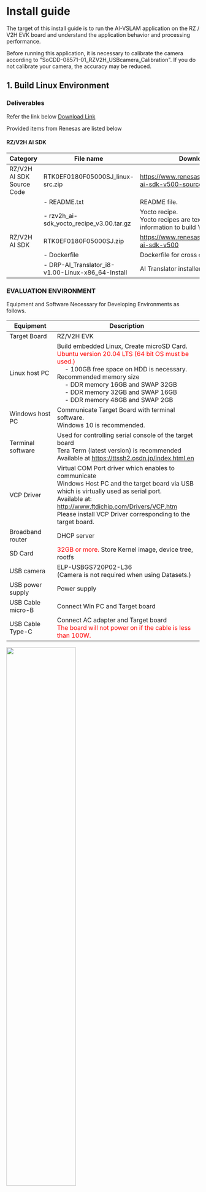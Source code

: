 # Install guide

The target of this install guide is to run the AI-VSLAM application on the RZ / V2H EVK board and understand the application behavior and processing performance.

Before running this application, it is necessary to calibrate the camera according to "SoCDD-08571-01_RZV2H_USBcamera_Calibration".
If you do not calibrate your camera, the accuracy may be reduced.

## 1. Build Linux Environment
### Deliverables

Refer the link below
[Download Link](https://www.renesas.com/us/en/software-tool/rzv2h-ai-software-development-kit)


Provided items from Renesas are listed below

#### RZ/V2H AI SDK
| Category | File name | Download site / Description |
| ---- | ---- | ---- |
| RZ/V2H AI SDK Source Code | RTK0EF0180F05000SJ_linux-src.zip | https://www.renesas.com/us/en/document/sws/rzv2h-ai-sdk-v500-source-code |
|   |  - README.txt | README file. | 
|   |  - rzv2h_ai-sdk_yocto_recipe_v3.00.tar.gz | Yocto recipe.<br> Yocto recipes are text files that contains necessary information to build Yocto Linux.|
| RZ/V2H AI SDK | RTK0EF0180F05000SJ.zip | https://www.renesas.com/us/en/document/sws/rzv2h-ai-sdk-v500 |
|   |  - Dockerfile | Dockerfile for cross compile envirement | 
|   |  - DRP-AI_Translator_i8-v1.00-Linux-x86_64-Install | AI Translator installer|

### EVALUATION ENVIRONMENT

Equipment and Software Necessary for Developing Environments as follows.

| Equipment | Description |
| ---- | ---- |
| Target Board | RZ/V2H EVK |
| Linux host PC | Build embedded Linux, Create microSD Card.<br><span style="color: red;">Ubuntu version 20.04 LTS (64 bit OS must be used.)</span><br>&emsp; - 100GB free space on HDD is necessary.<br>Recommended memory size<br>&emsp; - DDR memory 16GB and SWAP 32GB<br>&emsp; - DDR memory 32GB and SWAP 16GB<br>&emsp; - DDR memory 48GB and SWAP 2GB<br> |
| Windows host PC | Communicate Target Board with terminal software.<br>Windows 10 is recommended. |
| Terminal software | Used for controlling serial console of the target board<br>Tera Term (latest version) is recommended<br>Available at https://ttssh2.osdn.jp/index.html.en |
| VCP Driver | Virtual COM Port driver which enables to communicate<br>Windows Host PC and the target board via USB<br>which is virtually used as serial port. <br>Available at: http://www.ftdichip.com/Drivers/VCP.htm<br>Please install VCP Driver corresponding to the target board. |
| Broadband router | DHCP server |
| SD Card | <span style="color: red;">32GB or more.</span> Store Kernel image, device tree, rootfs |
| USB camera | ELP-USBGS720P02-L36<br>(Camera is not required when using Datasets.) |
| USB power supply | Power supply |
| USB Cable micro-B | Connect Win PC and Target board |
| USB Cable Type-C | Connect AC adapter and Target board<br><span style="color: red;">The board will not power on if the cable is less than 100W.</span> |

<img src="./img/img1.png" width="60%">
 
### ALL FLOW of building AI-SLAM

Build an AI-SLAM application in the following order.<br>
If calibrate the USB camera, please refer to the [Calibration guide](calibrationguide.md). <br>


<img src="./img/img2.png" width="60%">

<br>

- STEP1 Build Linux Environment<br>
  ![](./img/img3.png)

  - (1) Download RZ/V2H AI SDK Source Code
  - (2) Deploy the files of RZ/V2H AI SDK and vslam
  - (3) Install the tools for building
  - (4) Extract Yocto recipe and ai-vslam package
  - (5) Initialize a build using the 'oe-init-build-env' script in Poky
  - (6) Add layer Graphics Library, drpai, opencva, etc.
  - (7) Change the size of the microSD card image in WIC format
  - (8) Bitbake the Image
  - (9) Add SLAM recipe
  - (10) Bitbake the Image
  - (11) BItbake the SDK
  - (12) Setup SDK in Docker
  - (13) CMake/Make application (Yolo-planar-slam)
  - (14) CMake/Make application (Stella-vslam)

- STEP2 Prepare a micro SD card to boot Linux<br>
  ![](./img/img4.png)
  
  - (15) Prepare microSD
  - (16) Write image to microSD
  - (17) Write SLAM Script/Dataset/Application 

<br>

- STEP3 Execute DRP-AI sample application<br>
  ![](./img/img5.png)

  - (18) Start EVK board and VSLAM application
  - (19) Execute Yolo-planar-slam 
  - (20) Re-build AI-VSLAM application
  - (21) Execute Stella-vslam
  - (22) Re-build AI-VSLAM application

### Build Instructions

- (1) Download RZ/V2H AI SDK Source Code.

  https://www.renesas.com/us/en/document/sws/rzv2h-ai-sdk-v500-source-code
  <span style="color: black;">RTK0EF0180F05000SJ_linux-src.zip</span>

- (2) Deploy the files of RZ/V2H AI SDK and vslam.

  Create a working directory(${WORK}/src_setup) at Linux Host PC and deploy these files in your work directory.
  - Linux BSP			: <span style="color: black;"> RTK0EF0180F05000SJ_linux-src.zip </span>
  - AI SLAM application and recipe		: <span style="color: black;"> yolo-planar-slam-drp </span>  
  
  Please deploy these file as follows. The name and the place of the working directory can be changed as necessary.

  Run the following commands on your Linux PC.
  ```
  export WORK="<working directory>"
  mkdir -p ${WORK}/src_setup
  cd ${WORK}/src_setup
  unzip RTK0EF0180F05000SJ_linux-src.zip -d ${WORK}/src_setup
  ls -1 ${WORK}/src_setup
  >>> README.txt
      rzv2h_ai-sdk_yocto_recipe_v5.00.tar.gz
  ```
  
  ```
  cd ${WORK}/src_setup
  git clone https://github.com/ComputermindCorp/yolo-planar-slam-drp.git
  ```

- (3)-1 Install the tools for building.
  
  To install necessary software, run the following commands on your Linux PC.
  
  ```
  sudo apt-get update
  sudo apt-get install gawk wget git-core diffstat unzip texinfo gcc-multilib build-essential chrpath socat cpio python python3 python3-pip python3-pexpect xz-utils debianutils iputils-ping libsdl1.2-dev xterm p7zip-full libyaml-dev libssl-dev   
  ```

- (3)-2 Set the user name and email address before starting the build procedure. 

  Before starting the build, run the command below on the Linux Host PC to install packages used for building the BSP. <br>After that, Set git config (if it is NOT set).

  ```
  sudo apt-get update 
  sudo apt-get install gawk wget git-core diffstat unzip texinfo gcc-multilib build-essential chrpath socat cpio python python3 python3-pip python3-pexpect xz-utils debianutils iputils-ping libsdl1.2-dev xterm p7zip-full libyaml-dev libssl-dev 
  git config --global user.email “you@example.com”
  git config --global user.name “Your Name”
  ```

- (4)-1 Extract Yocto recipe package.
  Run the following commands on your Linux PC.
  ```
  export YOCTO_WORK=${WORK}/src_setup/yocto
  mkdir -p ${YOCTO_WORK}
  cd ${YOCTO_WORK}
  tar zxvf ${WORK}/src_setup/rzv2h_ai-sdk_yocto_recipe_v5.00.tar.gz
  ls -1 ${YOCTO_WORK}
  >>> 0001-tesseract.patch
      meta-gplv2
      meta-openembedded
      meta-renesas
      meta-rz-features
      meta-virtualization
      poky
  ```
  
- (4)-2 Extract ai-vslam package.
  Run the following commands on your Linux PC.
  ```
  cd ${WORK}/src_setup/yolo-planar-slam-drp/src_files
  cat yolo-planar-slam_* > yolo-planar-slam.tar.gz
  cd ${YOCTO_WORK}  
  tar zxvf ${WORK}/src_setup/yolo-planar-slam-drp/src_files/meta-stella-vslam.tar.gz
  tar zxvf ${WORK}/src_setup/yolo-planar-slam-drp/src_files/stella_vslam_recursive.tar.gz
  tar zxvf ${WORK}/src_setup/yolo-planar-slam-drp/src_files/yolo-planar-slam.tar.gz  
  tar zxvf ${WORK}/src_setup/yolo-planar-slam-drp/src_files/yocto_ai_slam_guide.tar.gz  
  tar zxvf ${WORK}/src_setup/yolo-planar-slam-drp/src_files/stella_vslam_examples.tar.gz
  ```
  
- (4)-3 Update configuration code of yolo-planar-slam. 
  
  Run the following commands on your Linux PC.
  ```
  cp -r stella_vslam_examples/configuration_code yolo-planar-slam
  ```

- (5) Initialize a build using the 'oe-init-build-env' script in Poky. 
  
  Run the following commands on your Linux PC.
  ```
  cd ${YOCTO_WORK}
  TEMPLATECONF=${PWD}/meta-renesas/meta-rzv2h/docs/template/conf/ source poky/oe-init-build-env
  ```

- (6) Add layers of graphics Library, drpai, opencv accelerator, codecs and patch. 
  
  Run the following commands on your Linux PC.
  ```
  bitbake-layers add-layer ../meta-rz-features/meta-rz-graphics
  bitbake-layers add-layer ../meta-rz-features/meta-rz-drpai
  bitbake-layers add-layer ../meta-rz-features/meta-rz-opencva
  bitbake-layers add-layer ../meta-rz-features/meta-rz-codecs
  ```

  ```
  bitbake-layers add-layer ../meta-openembedded/meta-filesystems
  bitbake-layers add-layer ../meta-openembedded/meta-networking
  bitbake-layers add-layer ../meta-virtualization
  ```
  ※Note: It is different from AISDK.

  ```  
  patch -p1 < ../0001-tesseract.patch
  ```

- (7) Change the size of the microSD card image in WIC format

  Run the following commands on your Linux PC.

  The case of using 32GB microSD
  ```
  sed -i 's/1048576/16777216/g' conf/local.conf
  egrep 16777216 conf/local.conf
  >>> IMAGE_ROOTFS_EXTRA_SPACE = "16777216"
  ```

  The case of using 16GB microSD
  ```
  sed -i 's/1048576/8388608/g' conf/local.conf
  egrep 8388608 conf/local.conf
  >>> IMAGE_ROOTFS_EXTRA_SPACE = "8388608"
  ```
  
- (8) Build the target file system image using bitbake.
  
  Run the commands on your Linux PC below to start a build. Building an image can take up to a few hours depending on the user’s host system performance.
  ```
  cd ${YOCTO_WORK}/build
  MACHINE=rzv2h-evk-ver1 bitbake core-image-weston
  ```

- (9) Add SLAM recipe 
  
  Run the following commands on your Linux PC.

  Initialize a build using the 'oe-init-build-env' script in Poky.
  ```
  cd ${YOCTO_WORK}
  TEMPLATECONF=${PWD}/meta-renesas/meta-rzv2h/docs/template/conf/ source poky/oe-init-build-env
  ```

  Add SLAM recipe.
  ```
  bitbake-layers add-layer ../meta-stella-vslam
  bitbake-layers show-layers | egrep stella
  >>> meta-stella-vslam<br>  {WORK}/src_setup/yocto/meta-stella-vslam  6  
  ```

  ```
  sed -i '$aWHITELIST_GPL-3.0 = " suitesparse-cxsparse suitesparse-config "' ./conf/local.conf
  ```

  ```
  egrep WHITELIST_GPL ./conf/local.conf
  >>> WHITELIST_GPL-3.0 = " suitesparse-cxsparse suitesparse-config "
  ```
  

- (10) Build the target file system image using bitbake. 

  Run the following commands on your Linux PC.
  ```
  cd ${YOCTO_WORK}
  TEMPLATECONF=${PWD}/meta-renesas/meta-rzv2/docs/template/conf/ source poky/oe-init-build-env
  MACHINE=rzv2h-evk-ver1 bitbake core-image-weston 
  ```
  After completing the images for the target machine will be available in the output directory
  ‘<span style="color: blue;">${YOCTO_WORK}/build/tmp/deploy/images/rzv2h-evk-ver1</span>’.
  
  - <span style="color: red;">core-image-weston-rzv2h-evk-ver1.wic.bmap</span>
  - <span style="color: red;">core-image-weston-rzv2h-evk-ver1.wic.gz</span>
  
  *The bitbake may occur errors due to lack of memory.<br>*
  *In that case, reduce the number of cores by adding the following command to local.conf. This is an example with 2 cores．<br>* 
  
  *build/conf/local.conf<br>*
  *BB_NUMBER_THREADS = '2'<br>*
  *PARALLEL_MAKE = '-j 2'<br>*

- (11) Build the target SDK

  Run the following commands on your Linux PC.
  ```
  cd ${YOCTO_WORK}
  TEMPLATECONF=${PWD}/meta-renesas/meta-rzv2/docs/template/conf/ source poky/oe-init-build-env
  MACHINE=rzv2h-evk-ver1 bitbake core-image-weston -c populate_sdk
  ```

  The resulting SDK installer will be located in '<span style="color: blue;">${YOCTO_WORK}/build/tmp/deploy/sdk'.</span>
  
  - <span style="color: red;">poky-glibc-x86_64-core-image-weston-aarch64-rzv2h-evk-ver1-toolchain-3.1.31.sh</span> : Cross compiler installer
  
- (12)-1 Register the working and setup directory path to an environment variable.
  
  Run the following commands on your Linux PC.
  ```
  export YOCTO_WORK=${WORK}/src_setup/yocto
  export AI_SDK_WORK=${WORK}/ai_sdk_work
  ```

- (12)-2  Copy the script of make*.sh to ${YOCTO_WORK}/script directory.

  Run the following commands on your Linux PC.

  ```
  cd ${YOCTO_WORK}
  mkdir -p script
  cp ${WORK}/src_setup/yolo-planar-slam-drp/setup_files/make*.sh ./script/
  ```

- (12)-3 Download RZ/V2H AI SDK and extract AI SDK.
  
  https://www.renesas.com/us/en/document/sws/rzv2h-ai-sdk-v500

  RTK0EF0180F05000SJ.zip
  
  Run the following commands on your Linux PC.
  ```
  cd $WORK
  mkdir -p ai_sdk_work
  cd ${AI_SDK_WORK}
  unzip RTK0EF0180F05000SJ.zip
  ```

  ```
  cd ${AI_SDK_WORK}
  ls
  >>> ai_sdk_setup  board_setup  documents  r11an0840ej0500-rzv2h-ai-sdk.pdf  references
  ```
  
#### Make sure that you have installed Docker  on your Linux PC.

- (12)-4 Move to the working directory and change to Cross Compiler installer builded by this Guide.

  Run the following commands on your Linux PC.

  ```
  cd ${AI_SDK_WORK}/ai_sdk_setup
  mv poky-glibc-x86_64-core-image-weston-aarch64-rzv2h-evk-ver1-toolchain-3.1.31.sh poky-glibc-x86_64-core-image-weston-aarch64-rzv2h-evk-ver1-toolchain-3.1.31.sh.org 
  cp ${YOCTO_WORK}/build/tmp/deploy/sdk/poky-glibc-x86_64-core-image-weston-aarch64-rzv2h-evk-ver1-toolchain-3.1.31.sh .
  ```

- (12)-5 Build docker image and check docker images. 
  
  ```
  docker build -t rzv2h_ai_sdk_image:slam_2.12.3 --build-arg SDK="/opt/poky/3.1.31" --build-arg PRODUCT="V2H" .
  docker images
  ```
  
  |REPOSITORY|TAG|IMAGE ID|CREATED|SIZE|
  |----|----|----|----|----|
  |rzv2h_ai_sdk_image|slam_2.12.3|xxxxxxxxxxxx|About a minute ago| 25.2GB|
  
- (12)-6 Create docker container.
  ```
  cd ${AI_SDK_WORK}/ai_sdk_setup
  docker run -it --name rzv2h_ai_sdk_container_slam_2.12.3 -v ${YOCTO_WORK}:/drp-ai_tvm/yocto rzv2h_ai_sdk_image:slam_2.12.3
  ```  
  
  In docker container, run the following command to copy libtvm_runtime.so, which is the necessary file for the board and Cross Compiler environment. (12)-7
  
  Run the following commands in docker container
  ```
  export YOCTO_WORK="/drp-ai_tvm/yocto"
  cp /drp-ai_tvm/obj/build_runtime/V2H/libtvm_runtime.so ${YOCTO_WORK:?}
  cp /drp-ai_tvm/obj/build_runtime/V2H/libtvm_runtime.so /opt/poky/3.1.31/sysroots/aarch64-poky-linux/usr/lib64
  exit
  ```

### Make Yolo-planar-slam
In case of using TVM version skip (13-a).

- (13-a) yolo-planar-slam using AI translator
  
- (13-a)-1 Start docker container. 

  Run the following commands on your Linux PC.
  ```
  cd ${AI_SDK_WORK}/ai_sdk_setup

  docker start -i rzv2h_ai_sdk_container_slam_2.12.3
  ```
  
- (13-a)-2 Setup the environment for building application. 

  Run the following commands in docker container
  ```
  export YOCTO_WORK="/drp-ai_tvm/yocto"
  cd ${YOCTO_WORK:?}/yolo-planar-slam
  
  source /opt/poky/3.1.31/environment-setup-aarch64-poky-linux
  source script/setup.sh
  ```
  
- (13-a)-3Make yolo-planar-slam using AI translator. 

  Run the following commands in docker container  
  ```
  mkdir build
  cd build
  ```
  
  Change the make script depending on the DRP library. 
  
  OpenCVA or CPU : 
  ```
  cp ../../script/make_yolo-planar-slam-oca-trn.sh .
  ./make_yolo-planar-slam-oca-trn.sh
  ```

  Custom:  
  ```
  cp ../../script/make_yolo-planar-slam-cus-trn.sh .
  ./make_yolo-planar-slam-cus-trn.sh
  ```

  ```
  exit
  ```
  ***In case of OpenCVA or CPU***

  Options of make_yolo-planar-slam-oca-trn.sh
  
  cmake -DCMAKE_BUILD_TYPE=Release \
    -DENABLE_MEASURE_TIME=ON \
    -DENABLE_DUMP=OFF \
    -DENABLE_DRP=ON \
    -DENABLE_DRP_AI=ON \
    -DENABLE_REALSENSE2=OFF \
    -DENABLE_GOOGLE_PERF=OFF \
    -DENABLE_YOCTO=ON \
    -DENABLE_SLAMFAST=<span style="color: red;"> OFF</span> \
    -DENABLE_DRPAI_EXPAND_MEMORY_SPACE=OFF \
    -DENABLE_CALL_OPENCVA_DIRECTLY=ON \
    -DOpenMP_C_FLAGS='-fopenmp' \
    -DOpenMP_CXX_FLAGS='-fopenmp' \
    -DOpenMP_C_LIB_NAMES='gomp;pthread' \
    -DOpenMP_CXX_LIB_NAMES='gomp;pthread' \
    
    -DOpenMP_gomp_LIBRARY=${SDKTARGETSYSROOT}/usr/lib64/libgomp.so \

    -DOpenMP_pthread_LIBRARY=${SDKTARGETSYSROOT}/usr/lib64/libpthread.so \
    
    -DYOLO_PLANAR_SLAM_VERSION=${YOLO_PLANAR_SLAM_VERSION} \
    ..
  make -j 

  ***In case of Cudtom***

  Options of make_yolo-planar-slam-cus-trn.sh

  cmake -DCMAKE_BUILD_TYPE=Release \
    -DENABLE_MEASURE_TIME=ON \
    -DENABLE_DUMP=OFF \
    -DENABLE_DRP=ON \
    -DENABLE_DRP_AI=ON \
    -DENABLE_REALSENSE2=OFF \
    -DENABLE_GOOGLE_PERF=OFF \
    -DENABLE_YOCTO=ON \
    -DENABLE_SLAMFAST=<span style="color: red;">ON</span> \
    -DENABLE_DRPAI_EXPAND_MEMORY_SPACE=OFF \
    -DENABLE_CALL_OPENCVA_DIRECTLY=ON \
    -DOpenMP_C_FLAGS='-fopenmp' \
    -DOpenMP_CXX_FLAGS='-fopenmp' \
    -DOpenMP_C_LIB_NAMES='gomp;pthread' \
    -DOpenMP_CXX_LIB_NAMES='gomp;pthread' \
    -DOpenMP_gomp_LIBRARY=${SDKTARGETSYSROOT}/usr/lib64/libgomp.so \
    
    -DOpenMP_pthread_LIBRARY=${SDKTARGETSYSROOT}/usr/lib64/libpthread.so \
    
    -DYOLO_PLANAR_SLAM_VERSION=${YOLO_PLANAR_SLAM_VERSION} \
    ..
  make -j

In case of using AI translator version (13-b).
- (13-b) yolo-planar-slam using TVM 

- (13-b)-1 Start docker container. 

  Run the following commands on your Linux PC.
  ```
  cd ${AI_SDK_WORK}/ai_sdk_setup
  docker start -i rzv2h_ai_sdk_container_slam_2.12.3
  ```

- (13-b)-2 Setup the environment for building application. 

  Run the following commands in docker container
  ```
  export YOCTO_WORK="/drp-ai_tvm/yocto"
  cd ${YOCTO_WORK:?}/yolo-planar-slam
  
  source /opt/poky/3.1.31/environment-setup-aarch64-poky-linux
  source script/setup.sh
  ```

- (13-b)-3 Add the include directories of TVM to the CMakeLists.txt. 

  Run the following commands in docker container
  ```
  cat << 'EOS' | sed -i '121r /dev/stdin' ./CMakeLists.txt
  >>> set(TVM_ROOT $ENV{TVM_HOME})
      include_directories(
      ${TVM_ROOT}/include
      ${TVM_ROOT}/3rdparty/dlpack/include
      ${TVM_ROOT}/3rdparty/dmlc-core/include
      ${TVM_ROOT}/3rdparty/compiler-rt
      )
  
      EOS
  ```

- (13-b)-4 Check the CMakeLists.txt. 
  
  Run the following commands in docker container
  ```
  egrep -A 8 -B 3 TVM_HOME CMakeLists.txt

  >>> find_package(realsense2 REQUIRED)
      endif()
  
      set(TVM_ROOT `$ENV{TVM_HOME})
      include_directories(
      ${TVM_ROOT}/include
      ${TVM_ROOT}/3rdparty/dlpack/include
      ${TVM_ROOT}/3rdparty/dmlc-core/include
      ${TVM_ROOT}/3rdparty/compiler-rt
      )
  
      include_directories(
  ```

- (13-b)-5 Make yolo-planar-slam using TVM.  
  
  Run the following commands in docker container
  ```
  mkdir build
  cd build
  ```

  Change the make script depending on the DRP library. 
  
  OpenCVA or CPU :
  ```
  cp ../../script/make_yolo-planar-slam-oca-tvm.sh .
  ./make_yolo-planar-slam-oca-tvm.sh
  ```

  Custom :
  ```
  cp ../../script/make_yolo-planar-slam-cus-tvm.sh  .
  ./make_yolo-planar-slam-cus-tvm.sh 
  ```

  ```
  exit
  ```

### Make Stella-vslam

- (14) Make stella_vslam using TVM. 

- (14)-1 Start docker container. 

  Run the following commands on your Linux PC.
  ```
  cd ${AI_SDK_WORK}/ai_sdk_setup
  docker start -i rzv2h_ai_sdk_container_slam_2.12.3
  ```

- (14)-2 Setup the environment for building application. 

  Run the following commands in docker container
  ```
  export YOCTO_WORK="/drp-ai_tvm/yocto"
  cd ${YOCTO_WORK:?}/stella_vslam

  source /opt/poky/3.1.31/environment-setup-aarch64-poky-linux
  source scripts/setup.sh
  ```

- (14)-3 Make a local directory. 

  Run the following commands in docker container
  ```
  export CMAKE_INSTALL_PREFIX=${YOCTO_WORK:?}/local
  mkdir -p ${CMAKE_INSTALL_PREFIX:?}
  ```

- (14)-4 Clone the repository of g2o. 

  Run the following commands in docker container
  ```
  cd ${YOCTO_WORK:?}
  
  export G2O_COMMIT=20230223_git
  git clone https://github.com/RainerKuemmerle/g2o.git
  cd g2o
  git checkout ${G2O_COMMIT}
  ```

- (14)-5 Build g2o and independent of OpenGL and then install. 

  Run the following commands in docker container
  ```
  mkdir -p build
  cd ./build
  cp ../../script/make_g2o.sh .
  ./make_g2o.sh
  
  cd ${YOCTO_WORK:?}/g2o/build
  sed -i 's/find_dependency(OpenGL)/# find_dependency(OpenGL)/g' generated/g2oConfig.cmake
  
  make install
  ```

- (14)-6 Register as safe directories. 

  Run the following commands in docker container
  ```
  cd ${YOCTO_WORK:?}/stella_vslam  
  git config --global --add safe.directory /drp-ai_tvm/yocto/stella_vslam
  git config --global --add safe.directory /drp-ai_tvm/yocto/stella_vslam/3rd/FBoW
  git config --global --add safe.directory /drp-ai_tvm/yocto/stella_vslam/3rd/tinycolormap
  git config --global --add safe.directory /drp-ai_tvm/yocto/stella_vslam/drp_cv_lib  
  git submodule update --init
  ```

- (14)-7 Add the include directories of TVM to the CMakeLists.txt. 

  Run the following commands in docker container
  ```
  cat << 'EOS' | sed -i '160r /dev/stdin' ./CMakeLists.txt
  >>> set(TVM_ROOT $ENV{TVM_HOME})
      include_directories(
      ${TVM_ROOT}/include
      ${TVM_ROOT}/3rdparty/dlpack/include
      ${TVM_ROOT}/3rdparty/dmlc-core/include
      ${TVM_ROOT}/3rdparty/compiler-rt
      )
  
      EOS
  ```

- (14)-8 Check the CMakeLists.txt. 

  Run the following commands in docker container
  ```
  egrep -A 8 -B 3 TVM_HOME CMakeLists.txt

  >>> set(ARCHIVE_DESTINATION lib)
      set(INCLUDES_DESTINATION include)
  
      set(TVM_ROOT $ENV{TVM_HOME})
      include_directories(
      ${TVM_ROOT}/include
      ${TVM_ROOT}/3rdparty/dlpack/include
      ${TVM_ROOT}/3rdparty/dmlc-core/include
      ${TVM_ROOT}/3rdparty/compiler-rt
      )
  
      ----- Build -----
  ```

- (14)-9 Build stella_vslam and install. 
  
  Run the following commands in docker container
  ```
  mkdir -p build
  cd ./build
  cp ../../script/make_stella-slam-tvm.sh .
  ./make_stella-slam-tvm.sh
  
  make install
  ```

- (14)-10 Clone the repository of socket_publisher. 
  
  Run the following commands in docker container
  ```
  cd ${YOCTO_WORK:?}
  
  git clone https://github.com/stella-cv/socket_publisher.git -b 0.0.1
  
  cd ${YOCTO_WORK:?}/socket_publisher
  ```

- (14)-11 Add "SIOCLIENT_LIBRARY" to CMakeLists.txt. 
  
  Run the following commands in docker container
  ```
  sed -i 's/find_package(sioclient REQUIRED)/find_package(sioclient REQUIRED)\n# Change SIOCLIENT_LIBRARY for BitBake\nset(SIOCLIENT_LIBRARY "sioclient")\n/g' CMakeLists.txt
  ```
  
- (14)-12 Add the include directories of EIGEN3 and OpenCV to the CMakeLists.txt. 

  Run the following commands in docker container
  ```
  cat << 'EOS' | sed -i '61r /dev/stdin' ./CMakeLists.txt
  >>> find_package(Eigen3 REQUIRED)
      include_directories(${EIGEN3_INCLUDE_DIR})
  
      find_package(OpenCV REQUIRED)
      include_directories(${OpenCV_INCLUDE_DIRS})
  
      EOS
  ```

- (14)-13 Check the CMakeLists.txt. 
  
  Run the following commands in docker container
  ```
  egrep -A 8 -B 3 "Eigen3" CMakeLists.txt

  >>> PRIVATE 
      "$ <BUILD_INTERFACE:${CMAKE_CURRENT_BINARY_DIR}>")

      find_package(Eigen3 REQUIRED)
      include_directories(${EIGEN3_INCLUDE_DIR})
  
      find_package(OpenCV REQUIRED)
      include_directories(${OpenCV_INCLUDE_DIRS})
  
      target_link_libraries(socket_publisher
          PUBLIC
          stella_vslam::stella_vslam
  ```

- (14)-14 Build socket_publisher and install. 
  
  Run the following commands in docker container
  ```
  mkdir -p build
  cd build
  cp ../../script/make_socket_publisher.sh .
  ./make_socket_publisher.sh
  
  make install
  ```

- (14)-15 Register as safe directories. 

  Run the following commands in docker container
  ```
  cd ${YOCTO_WORK:?}/stella_vslam_examples
  
  git config --global --add safe.directory /drp-ai_tvm/yocto/stella_vslam_examples

  git config --global --add safe.directory /drp-ai_tvm/yocto/stella_vslam_examples/3rd/filesystem
  
  git submodule update --init
  ```

- (14)-16 Add the include directories of TVM and EIGEN3 and OpenCV to the CMakeLists.txt. 

  Run the following commands in docker container
  ```
  cat << 'EOS' | sed -i '17r /dev/stdin' ./CMakeLists.txt
  >>> set(TVM_ROOT $ENV{TVM_HOME})
      include_directories(
      ${TVM_ROOT}/include
      ${TVM_ROOT}/3rdparty/dlpack/include
      ${TVM_ROOT}/3rdparty/dmlc-core/include
      ${TVM_ROOT}/3rdparty/compiler-rt
      )
  
      find_package(Eigen3 REQUIRED)
      include_directories(${EIGEN3_INCLUDE_DIR})
  
      find_package(OpenCV REQUIRED)
      include_directories(${OpenCV_INCLUDE_DIRS})
  
      EOS
  ```

- (14)-17 Check the CMakeLists.txt. 
  
  Run the following commands in docker container
  ```
  egrep -A 14 -B 2 TVM_HOME CMakeLists.txt
  
  >>> endif()
  
      set(TVM_ROOT $ENV{TVM_HOME})
      include_directories(
      ${TVM_ROOT}/include
      ${TVM_ROOT}/3rdparty/dlpack/include
      ${TVM_ROOT}/3rdparty/dmlc-core/include  
      ${TVM_ROOT}/3rdparty/compiler-rt
      )
  
      find_package(Eigen3 REQUIRED)
      include_directories(${EIGEN3_INCLUDE_DIR})
  
      find_package(OpenCV REQUIRED)
      include_directories(${OpenCV_INCLUDE_DIRS})
  
      filesystem
  ```

- (14)-18 Build stella-slam-examples. 
  
  Run the following commands in docker container
  ```
  mkdir -p build
  cd build
  cp ../../script/make_stella-slam-examples-tvm.sh .
  ./make_stella-slam-examples-tvm.sh
  ```

- (14)-19 Install curl and download the orb_vocab.fbow. 

  Run the following commands in docker container
  ```
  apt update
  apt install curl
  ```

  ```
  cd ${YOCTO_WORK:?}/stella_vslam_examples
  curl -sL "https://github.com/stella-cv/FBoW_orb_vocab/raw/main/orb_vocab.fbow" -o orb_vocab.fbow
  ```

  ```
  ls
  >>> 3rd  CMakeLists.txt  LICENSE  README.md  build  build.sh  configuration_code  orb_vocab.fbow  scripts  src
  ```
  
  ```
  exit
  ```

## 2. Prepare microSD card to boot Linux

- (15) Prepare a microSD Card 
        
  To boot from microSD Card, over <span style="color: red;">32GB </span >capacity of blank microSD card is needed, Please use Linux Host PC to write image data using USB card reader or other equipment.<br>
  Please write image data to your microSD Card according to the following steps.

- (16)-1 Install Necessary Software  
  
  Run the following commands on your Linux PC.
  ```
  sudo apt install bmap-tools
  ```

- (16)-2 Write image to microSD card 
  
  Here, we use "<span style="color: red;">/dev/sdc</span>" as microSD card device name.<br>
  <span style="color: red;">"/dev/sdc" needs to be changed according to your environment of Ubuntu PC.</span>
  
- (16)-3 Write the image file to microSD 
  
  Run the following commands on your Linux PC.
  ```
  cd ${YOCTO_WORK}/build/tmp/deploy/images/rzv2h-evk-ver1/
  sudo bmaptool copy --bmap core-image-weston-rzv2h-evk-ver1.wic.bmap core-image-weston-rzv2h-evk-ver1.wic.gz /dev/sdc
  ```

- (16)-4 Mount microSD Card. The name and the place of the mount directory can be changed as necessary. 
  
  Run the following commands on your Linux PC.
  ```
  export SD_VFAT="/media/<user-name>/3A98-31EA"
  export SD_EXT4="/media/<user-name>/rootfs"
  sudo mount -t vfat /dev/sdc1 $SD_VFAT
  sudo mount -t ext4 /dev/sdc2 $SD_EXT4
  ```

- (16)-5 Write libtvm_runtime.so to microSD 
  
  Run the following commands on your Linux PC. 
  ```
  sudo cp   ${YOCTO_WORK}/libtvm_runtime.so   ${SD_EXT4}/usr/lib64
  ```

- (17)-1-0 Dataset 

  The dataset can be downloaded from the following site.
  Check the license etc.
  The method of download shows after the next.
  
  [TUM Dataset](https://cvg.cit.tum.de/data/datasets/rgbd-dataset/download)<br>
  fr3/walking_xyz<br>
  fr3/walking_halfsphere

  [EuRoC MAV Dataset](https://projects.asl.ethz.ch/datasets/doku.php?id=kmavvisualinertialdatasets)<br>
  vicon_room1/V1_01_easy
  
#### This dataset used for Yolo-planar-slam, in case of using Stella-vslam skip (17)-1-1.
  
- (17)-1-1 downloading the dataset(TUM) and using the dataset. 

- (17)-1-1a Download Dataset(rgbd_dataset_freiburg3_walking_xyz.tgz) for Yolo-planar-slam. 
  
  Run the following commands on your Linux PC.
  ```
  cd ${WORK}
  mkdir -p dataset_yolo
  cd ${WORK}/dataset_yolo
  
  wget https://vision.in.tum.de/rgbd/dataset/freiburg3/rgbd_dataset_freiburg3_walking_xyz.tgz
  
  wget https://svncvpr.in.tum.de/cvpr-ros-pkg/trunk/rgbd_benchmark/rgbd_benchmark_tools/src/rgbd_benchmark_tools/associate.py
  ```

- (17)-1-1b Run associate.py to make associate.txt. 

  Run the following commands on your Linux PC.
  ```
  tar -zxvf rgbd_dataset_freiburg3_walking_xyz.tgz

  sync

  DATASET=rgbd_dataset_freiburg3_walking_xyz

  python2 associate.py ${DATASET}/rgb.txt ${DATASET}/depth.txt > associate.txt
  ```

- (17)-1-1c Convert rgbd_dataset_freiburg3_walking_xyz to make GRAY_rgbd_dataset_freiburg3_walking_xyz. 
  
  Run the following commands on your Linux PC.
  ```
  sudo apt install imagemagick
  cp -r rgbd_dataset_freiburg3_walking_xyz GRAY_rgbd_dataset_freiburg3_walking_xyz
  cd GRAY_rgbd_dataset_freiburg3_walking_xyz
  sed -i "s/rgb/gray/g" rgb.txt
  mkdir gray
  cd rgb
  find *.png | xargs -I {} convert {} -colorspace Gray ../gray/{}
  cd ../..
  ```

- (17)-1-1d Write Dataset files to the microSD 

  Run the following commands on your Linux PC.
  ```
  sudo mkdir -p $SD_EXT4/opt/dataset/tum
  sudo cp -r rgbd_dataset_freiburg3_walking_xyz ${SD_EXT4}/opt/dataset/tum/
  sync
  
  sudo cp associate.txt ${SD_EXT4}/opt/dataset/tum/rgbd_dataset_freiburg3_walking_xyz
  sudo cp -r GRAY_rgbd_dataset_freiburg3_walking_xyz ${SD_EXT4}/opt/dataset/tum/
  
  sync
  ```

#### This dataset used for Stella-vslam, in case of using Yolo-planar-slam skip (17)-1-2.

- (17)-1-2 downloading dataset(TUM,EuRoC) and using the dataset.  

- (17)-1-2a Download Dataset(rgbd_dataset_freiburg3_walking_xyz.tgz, V1_01_easy.zip) for Stella-vslam. 
  
  Run the following commands on your Linux PC.
  ```
  cd ${WORK}
  mkdir -p dataset_stella
  cd ${WORK}/dataset_stella
  wget https://vision.in.tum.de/rgbd/dataset/freiburg3/rgbd_dataset_freiburg3_walking_halfsphere.tgz 
  
  wget https://svncvpr.in.tum.de/cvpr-ros-pkg/trunk/rgbd_benchmark/rgbd_benchmark_tools/src/rgbd_benchmark_tools/associate.py
  
  wget http://robotics.ethz.ch/~asl-datasets/ijrr_euroc_mav_dataset/vicon_room1/V1_01_easy/V1_01_easy.zip
  ```

- (17)-1-2b Run associate.py to make associate.txt. 
  
  Run the following commands on your Linux PC.
  ```
  tar xzvf rgbd_dataset_freiburg3_walking_halfsphere.tgz
  sync
  DATASET=rgbd_dataset_freiburg3_walking_halfsphere
  python2 associate.py ${DATASET}/rgb.txt ${DATASET}/depth.txt > associate.txt
  ```

- (17)-1-2c Write Dataset files to the microSD 
  
  Run the following commands on your Linux PC.
  ```
  sudo cp -r rgbd_dataset_freiburg3_walking_halfsphere ${SD_EXT4}/opt/dataset/tum/
  
  sync
  
  sudo cp associate.txt ${SD_EXT4}/opt/dataset/tum/rgbd_dataset_freiburg3_walking_halfsphere
  
  sudo mkdir -p ${SD_EXT4}/opt/dataset/V1_01_easy
  sudo unzip V1_01_easy.zip -d ${SD_EXT4}/opt/dataset/V1_01_easy
  
  sync
  ```

- (17)-2 Write files to the microSD 
  
  Yolo-planar-slam execution file and viewer and so on<br>
  Run the following commands on your Linux PC.
  ```
  cd ${YOCTO_WORK:?}/yolo-planar-slam
  
  sudo mkdir -p ${SD_EXT4}/home/root/yolo-planar-slam
  
  tar zxvf Vocabulary/ORBvoc.txt.tar.gz -C Vocabulary
  
  tar zxvf ${WORK}/src_setup/yolo-planar-slam-drp/setup_files/YOLOX_S_dense_640x640_RGB_10271351.tar.gz
  cp ${WORK}/src_setup/yolo-planar-slam-drp/setup_files/run_*planar*.sh script/
  
  tar zxvf ${WORK}/src_setup/yolo-planar-slam-drp/setup_files/app_yolox-S_bgr640x640_20240902.tar.gz app_yolox-S_bgr640x640/yolox_cam
  
  sync
  
  sudo cp -r YOLOX_S_dense_640x640_RGB_10271351 Vocabulary/ configuration_code/ Examples/ viewer/ script/ build/ lib/ Thirdparty/ 
  app_yolox-S_bgr640x640/yolox_cam/ ${SD_EXT4}/home/root/yolo-planar-slam
  
  sync
  ```

- (17)-3 Write files to the card 
  
  Stella_vslam execution file and viewer and so on<br>
  Run the following commands on your Linux PC.
  ```
  cd ${YOCTO_WORK:?}/stella_vslam
  
  sudo mkdir -p  ${SD_EXT4}/home/root/stella_vslam
  sudo cp -r ./example  ${SD_EXT4}/home/root/stella_vslam
  
  cd ${YOCTO_WORK:?}/stella_vslam_examples
  mkdir -p script
  cp ${WORK}/src_setup/yolo-planar-slam-drp/setup_files/run_*stella*.sh script/
  
  tar zxvf ${WORK}/src_setup/yolo-planar-slam-drp/setup_files/app_yolox-S_bgr640x640_20240902.tar.gz app_yolox-S_bgr640x640/yolox_cam
  
  sudo mkdir -p ${SD_EXT4}/home/root/stella_vslam_examples/script
  sudo cp -r orb_vocab.fbow configuration_code build script app_yolox-S_bgr640x640/yolox_cam ${SD_EXT4}/home/root/stella_vslam_examples
  
  sync
  ```

- (17)-4 Make eval directory 

  Run the following commands on your Linux PC.
  ```
  sudo mkdir -p ${SD_EXT4}/home/root/stella_vslam_examples/eval
  ```

- (17)-5 Write files to the card 
  
  Viewer for Stella-vslam<br>
  Run the following commands on your Linux PC.
  ```
  cd ${YOCTO_WORK:?}
  
  git clone https://github.com/stella-cv/socket_viewer
  cd socket_viewer
  git checkout e1e14ee
  
  cd ${YOCTO_WORK:?}
  sudo mkdir -p ${SD_EXT4}/home/root/socket_viewer
  sudo cp -r ./socket_viewer/* ${SD_EXT4}/home/root/socket_viewer
  sudo mkdir -p                       ${SD_EXT4}/home/root/local
  sudo cp -r ./local/lib              ${SD_EXT4}/home/root/local
  sync
  ```

- (17)-6 Unmount microSD Card 
  
  Run the following commands on your Linux PC.
  ```
  sudo umount $SD_VFAT
  sudo umount $SD_EXT4
  ```

## 3. Execute AI-VSLAM Sample Application
### Start board
  ![](./img/img6.png)

- (18)-1 Power OFF(SW2:OFF, SW3:OFF)  
- (18)-2 Connect equipment (see right the figure) 
- (18)-3 Change DSw1 and DSW2 setting as shown in the figure. <br>
         Attach microSD Card 
- (18)-4 Turn the SW3 ON. 
- (18)-5 Turn the SW2 ON. 
- (18)-6 After the Boot-up, open terminal app. 

   Terminal app setting
   - speed	: 115200bps
   - data 	: 8bit
   - Parity	: None
   - Stop bit        	: 1bit
   - Flow control 	: None

#### Shutdown RZ/V2H EVK
- To power-off the RZ/V2H EVK,　follow the procedures below.<br>
  1.Run the shutdown command on board console.
  ```
  shutdown -h now
  ```
  2.On board console, check that shutdown procedure runs and ends with following log.
  ```
  [xxxxx.xxxxxx] reboot: Power down
  ```
  3.Turn the SW2 OFF.<br>
  4.Turn the SW3 OFF.

#### Linux boot and Login
- (18)-7 Login as root <br>
  ![](./img/img7.png)

#### Terminal with SSH
- (18)-8 Check the IP address of eth0(EVK) with ifconfig. 
  
  Run the following commands on board console.
  ```
  ifconfig
  >>> eth0 Link encap:Ethernet  HWaddr xx:xx:xx:xx:xx:xx<br>
           inet addr:192.xxx.xxx.xxx Bcast:xxx.xxx.xxx.xxx  Mask:xxx.xxx.xxx.xxx
  ```

- (18)-9 Open two Terminals of TeraTerm with SSH. (Term1,Term2) 

  User name: <span style="color: red;">root</span><br>
  Passphrase: <span style="color: red;">(blank)</span>
  ![](./img/img8.png)
  
### Run Yolo-planar-slam

#### Run viewer

- (19) - 1. Run viewer server with <span style="color: red;">Term1. </span>
  
  ```
  cd $HOME/yolo-planar-slam/viewer
  node app.js
  ```

- (19)-2 The following message is displayed. (Term1) 

  ```
  WebSocket: listening on *:3000
  HTTP server: listening on *:3001
  ```

- Launch <span style="color: red;"> the browser on the PC side</span> and input [IP address of smarc board(eth0 192.xxx.xxx.xxx)]: 3001 (19)-3<br>
  ![](./img/img9.png)

#### Execute AI-VSLAM
- (19)-4 Initialize and modify yaml file with <span style="color: red;"> Term2</span>. 
  ```
  cd $HOME/yolo-planar-slam
  source ./script/run_setenv_planar_slam.sh
  ```

- (19)-5 Run the following program. (Term2) 
  ```
  ./script/run_planar_vslam.sh [1] [2] [3]
  ```
  <span style="color: red;"> For example,  MODE:Monocular/GRAY, SLAM:OpenCVA(DRP), Viewer:off</span>
  ```
  ./script/run_planar_vslam.sh 1 1 0
  ```
  Select arguments [1] to [3] of the script from the following table.
  
  |[1]|[2]|[3]| --- |
  | ---- | ---- |---- | ---- |
  | MODE | SLAM | Viewer | Yolox-S|
  |0: Monocular : rgbd_dataset_freiburg3_walking_xyz<br>1: Monocular : GRAY_rgbd_dataset_freiburg3_walking_xyz<br>2: Monocular : ELP USB Camera <span style="color: red;">*1</span><br>3: RGB-D      : rgbd_dataset_freiburg3_walking_xyz| 0: CPU<span style="color: red;">*2</span><br>1: OpenCVA(DRP) <span style="color: red;">*2</span><br>2: Custom(DRP) <span style="color: red;">*3</span>| 0: OFF<br>1: ON | DRPAI fixed |

  *1. It is necessary to use parameters that have been calibrated for the camera.<br>Change "ELP_rns-2022-0901.yaml" to the calibrated parameters.  (Refer to SoCDD-08466-02_RZV2H_AI_VSLAM_InstallGuid.)<br>
  *2. It is necessary to build yolo-planar-slam with option "-DENABLE_SLAMFAST=OFF" of make_yolo-planar-slam-oca-xxx.sh.<br>
  *3. It is necessary to build yolo-planar-slam with option "-DENABLE_SLAMFAST=ON" of make_yolo-planar-slam-cus-xxx.sh.

#### Browser
- (19)-6 Browser 
   ![](./img/img10.png)
   ![](./img/img11.png)

#### Re-build and Transfer the application
**<span style="color: red;">Open new terminal.</span>**<br>
After editing software and build option, execute following command.

- (20) Re-build AI-VSLAM application 
  
  Run the following commands on your Linux PC.
  ```
  export WORK="<working directory>"
  export YOCTO_WORK="${WORK}/src_setup/yocto"
  export AI_SDK_WORK="${WORK}/ai_sdk_work"
  cd ${AI_SDK_WORK}/ai_sdk_setup
  
  docker start -i rzv2h_ai_sdk_container_slam_2.12.3
  ```

  Run the following commands in docker container
  ```
  export YOCTO_WORK="/drp-ai_tvm/yocto"
  cd ${YOCTO_WORK}/yolo-planar-slam
  source /opt/poky/3.1.31/environment-setup-aarch64-poky-linux
  source script/setup.sh
  
  mkdir -p build
  cd build
  ```

  Change the make script depending on the DRP library.
  OpenCVA or CPU (using AI-Translator) :

  ```
  cp ../../script/make_yolo-planar-slam-oca-trn.sh .
  ./make_yolo-planar-slam-oca-trn.sh
  ```

  OpenCVA or CPU (using Translator) :
  ```
  cp ../../script/make_yolo-planar-slam-oca-tvm.sh .
  ./make_yolo-planar-slam-oca-tvm.sh
  ```

  Custom(using TVM):  
  ```
  cp ../../script/make_yolo-planar-slam-cus-trn.sh .
  ./make_yolo-planar-slam-cus-trn.sh
  ```

  Custom(using TVM):
  ```
  cp ../../script/make_yolo-planar-slam-cus-tvm.sh .
  ./make_yolo-planar-slam-cus-tvm.sh
  ```

  ```
  exit
  ```

  Check the IP address of eth0 (EVK)  and remove the old data (EVK).
  
  Run the following commands on board console.
  ```
  ifconfig
  >>> eth0 Link encap:Ethernet  HWaddr xx:xx:xx:xx:xx:xx<br>
           inet addr:192.xxx.xxx.xxx  Bcast:xxx.xxx.xxx.xxx  Mask:xxx.xxx.xxx.xxx
  ```
  
  ```
  cd ${HOME}/yolo-planar-slam
  rm -r Examples build lib Thirdparty
  ```

  Copy the following directory to EVK.<br>
  Run the following commands on your Linux PC.

  ```
  cd ${YOCTO_WORK}/yolo-planar-slam

  scp -r Examples build lib Thirdparty root@192.xxx.xxx.xxx:/home/root/yolo-planar-slam
  ```

  Sync on EVK.<br>
  Run the following commands on board console.
  ```
  sync
  ```

### Run Stella-vslam
- (21)-1 Run viewer server with <span style="color: red;">Term1</span>. 
  ```
  cd $HOME/socket_viewer
  node app.js
  ```

- (21)-2 The following message is displayed. (Term1) 
  ```
  WebSocket: listening on *:3000
  HTTP server: listening on *:3001
  ```

- (21)-3 Launch <span style="color: red;">the browser on the PC side</span> and input [IP address of smarc board(eth0 192.xxx.xxx.xxx)]: 3001 <br>
  ![](./img/img12.png)

### Execute AI-VSLAM
- (21)-4 Initialize and modify yaml file with <span style="color: red;">Term2</span>. 

- (21)-5 Run the following program. (Term2) 
  ```
  ./script/run_stella_vslam_examples.sh [1] [2] [3] [4]
  ```

  Select arguments [1] to [4] of the script from the following table.
  
  |[1]|[2]|[3]| [4] |
  | ---- | ---- |---- | ---- |
  | MODE | SLAM | Yolox-S | Viewer|
  |0: Monocular : rgbd_dataset_freiburg3_walking_halfsphere<br>1: Monocular : ELP USB Camera <span style="color: red;">*1</span><br>2: RGB-D      : rgbd_dataset_freiburg3_walking_halfsphere<br>
  3: Stereo       : V1_01_easy| 0: CPU<br>1: OpenCVA(DRP)<br>2: Custom(DRP)|0: ------ <span style="color: red;">*2</span><br>1: DRPAI| : OFF<br>1: ON|

  *1. It is necessary to use parameters that have been calibrated for the camera.<br>Change "ELP_rns-2022-0901.yaml" to the calibrated parameters.  (Refer to SoCDD-08466-02_RZV2H_AI_VSLAM_InstallGuid.)<br>
  *2. Yolox-s does not run on either the CPU or the DRPAI.

### Browser
- (21)-6 Browser 
   ![](./img/img13.png)
   ![](./img/img14.png)

### Re-build and Transfer the application
**<span style="color: red;">Open new terminal.</span>**<br>
After editing software and build option, execute following command.

- (22) Re-build AI-VSLAM application
  
  Run the following commands on your Linux PC.
  ```
  export WORK="<working directory>"
  export YOCTO_WORK="${WORK}/src_setup/yocto"
  export AI_SDK_WORK="${WORK}/ai_sdk_work"
  cd ${AI_SDK_WORK}/ai_sdk_setup
  
  docker start -i rzv2h_ai_sdk_container_slam_2.12.3
  ```
  
  Run the following commands in docker container
  ```
  export YOCTO_WORK="/drp-ai_tvm/yocto"
  cd ${YOCTO_WORK}/stella_vslam
  source /opt/poky/3.1.31/environment-setup-aarch64-poky-linux
  source scripts/setup.sh
  export CMAKE_INSTALL_PREFIX=${YOCTO_WORK:?}/local
  
  cd ${YOCTO_WORK}/stella_vslam
  mkdir -p build
  cd ./build
  cp ../../script/make_stella-slam-tvm.sh .
  ./make_stella-slam-tvm.sh
  make install
  
  cd ${YOCTO_WORK}/socket_publisher
  mkdir -p build
  cd build
  cp ../../script/make_socket_publisher.sh .
  ./make_socket_publisher.sh
  make install
  
  cd ${YOCTO_WORK}/stella_vslam_examples
  mkdir -p build
  cd build
  cp ../../script/make_stella-slam-examples-tvm.sh .
  ./make_stella-slam-examples-tvm.sh
  
  exit
  ```
  
  Check the IP address of eth0 (EVK)  and remove the old data (EVK).

  Run the following commands on board console.
  ```
  ifconfig
  >>> eth0 Link encap:Ethernet  HWaddr xx:xx:xx:xx:xx:xx<br>
           inet addr:192.xxx.xxx.xxx  Bcast:xxx.xxx.xxx.xxx  Mask:xxx.xxx.xxx.xxx
  ```
  
  ```
  cd ${HOME}/stella_vslam
  rm -r example
  
  cd ${HOME}/stella_vslam_examples
  rm -r build
  
  cd ${HOME}/local
  rm -r lib
  ```

  Copy the following directory to EVK.<br>
  Run the following commands on your Linux PC.
  ```
  cd ${YOCTO_WORK}/stella_vslam
  scp -r example root@192.xxx.xxx.xxx:/home/root/stella_vslam
  sync
  ```

  Sync on EVK.<br>
  Run the following commands on board console.
  ```
  sync
  ```

  Run the following commands on your Linux PC.
  ```
  cd ${YOCTO_WORK}/stella_vslam_examples
  scp -r build root@192.xxx.xxx.xxx:/home/root/stella_vslam_examples
  sync
  ```

  Run the following commands on board console.
  ```
  sync
  ```

  Run the following commands on your Linux PC.
  ```
  cd ${YOCTO_WORK}/local
  scp -r lib root@192.xxx.xxx.xxx:/home/root/local
  sync
  ```

  Run the following commands on board console.
  ```
  sync
  ```